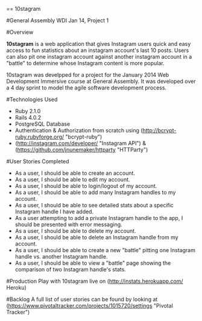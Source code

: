 == 10stagram

#General Assembly WDI Jan 14, Project 1

#Overview

**10stagram** is a web application that gives Instagram users quick and easy access to fun statistics about an instagram account's last 10 posts. Users can also pit one instagram account against another instagram account in a "battle" to determine whose Instagram content is more popular.

10stagram was develpped for a project for the January 2014 Web Development Immersive course at General Assembly. It was developed over a 4 day sprint to model the agile software development process. 

#Technologies Used
* Ruby 2.1.0
* Rails 4.0.2
* PostgreSQL Database
* Authentication & Authorization from scratch using (http://bcrypt-ruby.rubyforge.org/ "bcrypt-ruby")
* (http://instagram.com/developer/ "Instagram API") & (https://github.com/jnunemaker/httparty "HTTParty")

#User Stories Completed
* As a user, I should be able to create an account.
* As a user, I should be able to edit my account.
* As a user, I should be able to login/logout of my account.
* As a user, I should be able to add many Instagram handles to my account.
* As a user, I should be able to see detailed stats about a specific Instagram handle I have added.
* As a user attempting to add a private Instagram handle to the app, I should be presented with error messaging.
* As a user, I should be able to delete my account.
* As a user, I should be able to delete an Instagram handle from my account.
* As a user, I should be able to create a new "battle" pitting one Instagram handle vs. another Instagram handle.
* As a user, I should be able to view a "battle" page showing the comparison of two Instagram handle's stats.

#Production
Play with 10stagram live on (http://instats.herokuapp.com/ Heroku)

#Backlog
A full list of user stories can be found by looking at (https://www.pivotaltracker.com/projects/1015720/settings "Pivotal Tracker")